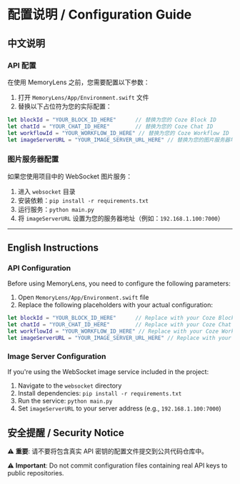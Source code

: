 # 配置说明 / Configuration Guide

## 中文说明

### API 配置
在使用 MemoryLens 之前，您需要配置以下参数：

1. 打开 `MemoryLens/App/Environment.swift` 文件
2. 替换以下占位符为您的实际配置：

```swift
let blockId = "YOUR_BLOCK_ID_HERE"      // 替换为您的 Coze Block ID
let chatId = "YOUR_CHAT_ID_HERE"        // 替换为您的 Coze Chat ID  
let workflowId = "YOUR_WORKFLOW_ID_HERE" // 替换为您的 Coze Workflow ID
let imageServerURL = "YOUR_IMAGE_SERVER_URL_HERE" // 替换为您的图片服务器地址
```

### 图片服务器配置
如果您使用项目中的 WebSocket 图片服务：

1. 进入 `websocket` 目录
2. 安装依赖：`pip install -r requirements.txt`
3. 运行服务：`python main.py`
4. 将 `imageServerURL` 设置为您的服务器地址（例如：`192.168.1.100:7000`）

---

## English Instructions

### API Configuration
Before using MemoryLens, you need to configure the following parameters:

1. Open `MemoryLens/App/Environment.swift` file
2. Replace the following placeholders with your actual configuration:

```swift
let blockId = "YOUR_BLOCK_ID_HERE"      // Replace with your Coze Block ID
let chatId = "YOUR_CHAT_ID_HERE"        // Replace with your Coze Chat ID  
let workflowId = "YOUR_WORKFLOW_ID_HERE" // Replace with your Coze Workflow ID
let imageServerURL = "YOUR_IMAGE_SERVER_URL_HERE" // Replace with your image server URL
```

### Image Server Configuration
If you're using the WebSocket image service included in the project:

1. Navigate to the `websocket` directory
2. Install dependencies: `pip install -r requirements.txt`
3. Run the service: `python main.py`
4. Set `imageServerURL` to your server address (e.g., `192.168.1.100:7000`)

## 安全提醒 / Security Notice

⚠️ **重要**: 请不要将包含真实 API 密钥的配置文件提交到公共代码仓库中。

⚠️ **Important**: Do not commit configuration files containing real API keys to public repositories.
